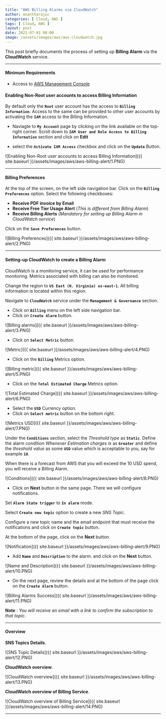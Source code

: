 ```yaml
---
title: "AWS Billing Alarms via CloudWatch"
author: anantharajuc
categories: [ Cloud, AWS ]
tags: [ Cloud, AWS ]
layout: post
date: 2021-07-01 08:00
image: /assets/images/aws/aws-cloudwatch.jpg
---
```


This post briefly documents the process of setting up **Billing Alarm** via the **CloudWatch** service.

---

#### Minimum Requirements

- Access to [AWS Management Console](https://aws.amazon.com/console/)

#### Enabling Non-Root user accounts to access Billing Information

By default only the **`Root`** user account has the access to **`Billing Information`**. Access to the same can be provided to other user accounts by activating the **`IAM`** access to the Billing Information.

- Naviagte to **`My Account`** page by clicking on the link available on the top-right corner. Scroll down to **`IAM User and Role Access to Billing Information`** section and click on **Edit**

- select the **`Activate IAM Access`** checkbox and click on the **`Update`** Button.

![Enabling Non-Root user accounts to access Billing Information]({{ site.baseurl }}/assets/images/aws/aws-billing-alert/1.PNG)  

---

#### Billing Preferences

At the top of the screen, on the left side navigation bar. Click on the **`Billing Preferences`** option. Select the following checkboxes:

- **Receive PDF invoice by Email**  
- **Receive Free Tier Usage Alert** (*This is different from Billing Alarm*)   
- **Receive Billing Alerts** (*Mandatory for setting up Billing Alarm in CloudWatch service*)  

Click on the **`Save Preferences`** button.

![Billing Preferences]({{ site.baseurl }}/assets/images/aws/aws-billing-alert/2.PNG)  

---

#### Setting-up CloudWatch to create a Billing Alarm

CloudWatch is a monitoring service, it can be used for performance monitoring. Metrics associated with billing can also be monitored.

Change the region to **`US East (N. Virginia) us-east-1`**. All billing information is located within this region.

Navigate to **`CloudWatch`** service under the **`Management & Governance`** section.

- Click on **`Billing`** menu on the left side navigation bar. 
- Click on **`Create Alarm`** button.

![Billing alarms]({{ site.baseurl }}/assets/images/aws/aws-billing-alert/3.PNG)  

- Click on **`Select Metric`** button.

![Metric]({{ site.baseurl }}/assets/images/aws/aws-billing-alert/4.PNG)  

- Click on the **`Billing`** Metrics option.

![Billing metric]({{ site.baseurl }}/assets/images/aws/aws-billing-alert/5.PNG)  

- Click on the **`Total Estimated Charge`** Metrics option.

![Total Estimated Charge]({{ site.baseurl }}/assets/images/aws/aws-billing-alert/6.PNG)  

- Select the **`USD`** Currency option.
- Click on **`Select metric`** button on the bottom right.

![Metrics USD]({{ site.baseurl }}/assets/images/aws/aws-billing-alert/7.PNG)  

Under the **`Conditions`** section, select the *Threshold type* as **`Static`**. Define the alarm condition *Whenever Estimation charges is* as **`Greater`** and define the *threshold value* as some **`USD`** value which is acceptable to you, say for example **`10`**.

When there is a forecast from AWS that you will exceed the 10 USD spend, you will receive a Billing Alarm.

![Conditions]({{ site.baseurl }}/assets/images/aws/aws-billing-alert/8.PNG)  

- Click on **Next** button in the same page. There we will configure notifications.

Set **`Alarm State trigger`** to **`In alarm`** mode.

Select **`Create new topic`** option to create a new *SNS Topic*.

Configure a new topic name and the email endpoint that must receive the notifications and click on **`Create topic`** button.

At the bottom of the page, click on the **Next** button.

![Notification]({{ site.baseurl }}/assets/images/aws/aws-billing-alert/9.PNG)  

- Add **`Name`** and **`Description`** to the alarm. and click on the **Next** button.

![Name and Description]({{ site.baseurl }}/assets/images/aws/aws-billing-alert/10.PNG)  

- On the next page, review the details and at the bottom of the page click on the **`Create Alarm`** button.

![Billing Alarms Success]({{ site.baseurl }}/assets/images/aws/aws-billing-alert/11.PNG)  

**Note** : *You will receive an email with a link to confirm the subscription to that topic*.

---

#### Overview

**SNS Topics Details**.

![SNS Topic Details]({{ site.baseurl }}/assets/images/aws/aws-billing-alert/12.PNG)  

**CloudWatch overview**.

![CloudWatch overview]({{ site.baseurl }}/assets/images/aws/aws-billing-alert/13.PNG)  

**CloudWatch overview of Billing Service**.

![CloudWatch overview of Billing Service]({{ site.baseurl }}/assets/images/aws/aws-billing-alert/14.PNG)  

---